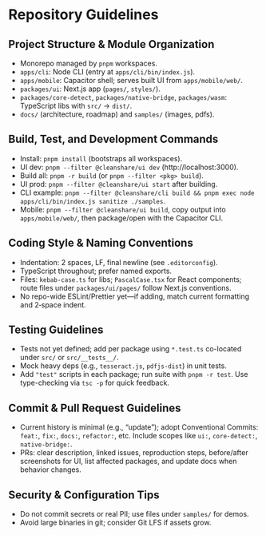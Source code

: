 # Repository Guidelines

## Project Structure & Module Organization
- Monorepo managed by `pnpm` workspaces.
- `apps/cli`: Node CLI (entry at `apps/cli/bin/index.js`).
- `apps/mobile`: Capacitor shell; serves built UI from `apps/mobile/web/`.
- `packages/ui`: Next.js app (`pages/`, `styles/`).
- `packages/core-detect`, `packages/native-bridge`, `packages/wasm`: TypeScript libs with `src/` → `dist/`.
- `docs/` (architecture, roadmap) and `samples/` (images, pdfs).

## Build, Test, and Development Commands
- Install: `pnpm install` (bootstraps all workspaces).
- UI dev: `pnpm --filter @cleanshare/ui dev` (http://localhost:3000).
- Build all: `pnpm -r build` (or `pnpm --filter <pkg> build`).
- UI prod: `pnpm --filter @cleanshare/ui start` after building.
- CLI example: `pnpm --filter @cleanshare/cli build && pnpm exec node apps/cli/bin/index.js sanitize ./samples`.
- Mobile: `pnpm --filter @cleanshare/ui build`, copy output into `apps/mobile/web/`, then package/open with the Capacitor CLI.

## Coding Style & Naming Conventions
- Indentation: 2 spaces, LF, final newline (see `.editorconfig`).
- TypeScript throughout; prefer named exports.
- Files: `kebab-case.ts` for libs; `PascalCase.tsx` for React components; route files under `packages/ui/pages/` follow Next.js conventions.
- No repo-wide ESLint/Prettier yet—if adding, match current formatting and 2‑space indent.

## Testing Guidelines
- Tests not yet defined; add per package using `*.test.ts` co-located under `src/` or `src/__tests__/`.
- Mock heavy deps (e.g., `tesseract.js`, `pdfjs-dist`) in unit tests.
- Add `"test"` scripts in each package; run suite with `pnpm -r test`. Use type-checking via `tsc -p` for quick feedback.

## Commit & Pull Request Guidelines
- Current history is minimal (e.g., “update”); adopt Conventional Commits: `feat:`, `fix:`, `docs:`, `refactor:`, etc. Include scopes like `ui:`, `core-detect:`, `native-bridge:`.
- PRs: clear description, linked issues, reproduction steps, before/after screenshots for UI, list affected packages, and update docs when behavior changes.

## Security & Configuration Tips
- Do not commit secrets or real PII; use files under `samples/` for demos.
- Avoid large binaries in git; consider Git LFS if assets grow.

